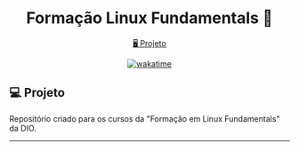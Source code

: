 <h1 align="center">
  Formação Linux Fundamentals 🐧
</h1>

<p align="center">
  <a href="#-projeto">🖥️ Projeto</a>
</p>

<p align="center">
<a href="https://wakatime.com/badge/user/68660678-6b86-4b78-98df-f5f41a37e1bc/project/766759bd-8578-4e74-a8dd-0cf4500b629c"><img src="https://wakatime.com/badge/user/68660678-6b86-4b78-98df-f5f41a37e1bc/project/766759bd-8578-4e74-a8dd-0cf4500b629c.svg" alt="wakatime"></a>
</p>

## 💻 Projeto

Repositório criado para os cursos da "Formação em Linux Fundamentals" da DIO.

---

